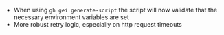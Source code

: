 - When using `gh gei generate-script` the script will now validate that the necessary environment variables are set
- More robust retry logic, especially on http request timeouts
